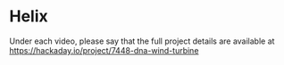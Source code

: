 # Helix
Under each video, please say that the full project details are available at https://hackaday.io/project/7448-dna-wind-turbine


